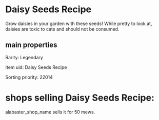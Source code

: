 # Daisy Seeds Recipe

Grow daisies in your garden with these seeds! While pretty to look at, daisies are toxic to cats and should not be consumed.

## main properties

Rarity: Legendary

Item uid: Daisy Seeds Recipe

Sorting priority: 22014

# shops selling Daisy Seeds Recipe:

alabaster_shop_name sells it for 50 mews.